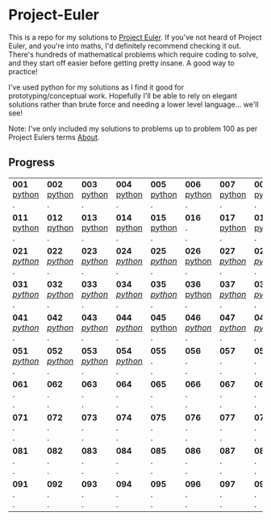 # Project-Euler

This is a repo for my solutions to [Project Euler](https://projecteuler.net/). If you've not heard of Project Euler, and you're into maths, I'd definitely recommend checking it out. There's hundreds of mathematical problems which require coding to solve, and they start off easier before getting pretty insane. A good way to practice!

I've used python for my solutions as I find it good for prototyping/conceptual work. Hopefully I'll be able to rely on elegant solutions rather than brute force and needing a lower level language... we'll see!

Note: I've only included my solutions to problems up to problem 100 as per Project Eulers terms [About](https://projecteuler.net/about#publish).

## Progress

| | | | | | | | | | |
| --- | --- | --- | --- | --- | --- | --- | --- | --- | --- |
| **001** <br>[python](solutions/python/001.py)<br>. | **002** <br>[python](solutions/python/002.py)<br>. | **003** <br>[python](solutions/python/003.py)<br>. | **004** <br>[python](solutions/python/004.py)<br>. | **005** <br>[python](solutions/python/005.py)<br>. | **006** <br>[python](solutions/python/006.py)<br>. | **007** <br>[python](solutions/python/007.py)<br>. | **008** <br>[python](solutions/python/008.py)<br>. | **009** <br>[python](solutions/python/009.py)<br>. | **010** <br>[python](solutions/python/010.py)<br>. |
| **011** <br>[python](solutions/python/011.py)<br>. | **012** <br>[python](solutions/python/012.py)<br>. | **013** <br>[python](solutions/python/013.py)<br>. | **014** <br>[python](solutions/python/014.py)<br>. | **015** <br>[python](solutions/python/015.py)<br>. | **016** <br>.<br>. | **017** <br>[python](solutions/python/017.py)<br>. | **018** <br>[python](solutions/python/018.py)<br>. | **019** <br>[python](solutions/python/019.py)<br>. | **020** <br>[python](solutions/python/020.py)<br>. |
| **021** <br>[*python*](solutions/python/021.py)<br>. | **022** <br>[*python*](solutions/python/022.py)<br>. | **023** <br>[*python*](solutions/python/023.py)<br>. | **024** <br>[*python*](solutions/python/024.py)<br>. | **025** <br>[*python*](solutions/python/025.py)<br>. | **026** <br>[python](solutions/python/026.py)<br>. | **027** <br>[*python*](solutions/python/027.py)<br>. | **028** <br>[*python*](solutions/python/028.py)<br>. | **029** <br>[*python*](solutions/python/029.py)<br>. | **030** <br>[*python*](solutions/python/030.py)<br>. |
| **031** <br>[*python*](solutions/python/031.py)<br>. | **032** <br>[*python*](solutions/python/032.py)<br>. | **033** <br>[*python*](solutions/python/033.py)<br>. | **034** <br>[*python*](solutions/python/034.py)<br>. | **035** <br>[*python*](solutions/python/035.py)<br>. | **036** <br>[python](solutions/python/036.py)<br>. | **037** <br>[*python*](solutions/python/037.py)<br>. | **038** <br>[*python*](solutions/python/038.py)<br>. | **039** <br>[*python*](solutions/python/039.py)<br>[*go*](solutions/go/039.go) | **040** <br>[*python*](solutions/python/040.py)<br>. |
| **041** <br>[*python*](solutions/python/041.py)<br>. | **042** <br>[*python*](solutions/python/042.py)<br>. | **043** <br>[*python*](solutions/python/043.py)<br>. | **044** <br>[*python*](solutions/python/044.py)<br>. | **045** <br>[python](solutions/python/045.py)<br>. | **046** <br>[*python*](solutions/python/046.py)<br>. | **047** <br>[*python*](solutions/python/047.py)<br>. | **048** <br>[*python*](solutions/python/048.py)<br>. | **049** <br>[*python*](solutions/python/049.py)<br>. | **050** <br>[*python*](solutions/python/050.py)<br>. |
| **051** <br>[*python*](solutions/python/051.py)<br>. | **052** <br>[*python*](solutions/python/052.py)<br>. | **053** <br>[*python*](solutions/python/053.py)<br>. | **054** <br>[*python*](solutions/python/054.py)<br>. | **055** <br>.<br>. | **056** <br>.<br>. | **057** <br>.<br>. | **058** <br>.<br>. | **059** <br>.<br>. | **060** <br>[*python*](solutions/python/060.py)<br>. |
| **061** <br>.<br>. | **062** <br>.<br>. | **063** <br>.<br>. | **064** <br>.<br>. | **065** <br>.<br>. | **066** <br>.<br>. | **067** <br>.<br>. | **068** <br>.<br>. | **069** <br>.<br>. | **070** <br>.<br>. |
| **071** <br>.<br>. | **072** <br>.<br>. | **073** <br>.<br>. | **074** <br>.<br>. | **075** <br>.<br>. | **076** <br>.<br>. | **077** <br>.<br>. | **078** <br>.<br>. | **079** <br>.<br>. | **080** <br>.<br>. |
| **081** <br>.<br>. | **082** <br>.<br>. | **083** <br>.<br>. | **084** <br>.<br>. | **085** <br>.<br>. | **086** <br>.<br>. | **087** <br>.<br>. | **088** <br>.<br>. | **089** <br>.<br>. | **090** <br>.<br>. |
| **091** <br>.<br>. | **092** <br>.<br>. | **093** <br>.<br>. | **094** <br>.<br>. | **095** <br>.<br>. | **096** <br>.<br>. | **097** <br>.<br>. | **098** <br>.<br>. | **099** <br>.<br>. | **100** <br>.<br>. |
